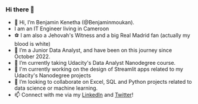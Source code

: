 ### Hi there 👋

<!--
**Benjaminmoukan/Benjaminmoukan** is a ✨ _special_ ✨ repository because its `README.md` (this file) appears on your GitHub profile.

Here are some ideas to get you started:

- 🔭 I’m currently working on ...
- 🌱 I’m currently learning ...
- 👯 I’m looking to collaborate on ...
- 🤔 I’m looking for help with ...
- 💬 Ask me about ...
- 📫 How to reach me: ...
- 😄 Pronouns: ...
- ⚡ Fun fact: ...
-->

- 👋 Hi, I’m Benjamin Kenetha (@Benjaminmoukan). 
- I am an IT Engineer living in Cameroon
- :soccer: I am also a Jehovah's Witness and a big Real Madrid fan (actually my blood is white)
- 👀 I’m a Junior Data Analyst, and have been on this journey since October 2022.
- 🌱 I’m currently taking Udacity's Data Analyst Nanodegree course.
- 🔭 I'm currently working on the design of Streamlit apps related to my Udacity's Nanodegree projects
- 👯 I’m looking to collaborate on Excel, SQL and Python projects related to data science or machine learning.
- 📫 Connect with me via my [LinkedIn](https://www.linkedin.com/in/benjamin-kenetha-57855a1b2/) and [Twitter](https://twitter.com/Benjamin_moukan)!
